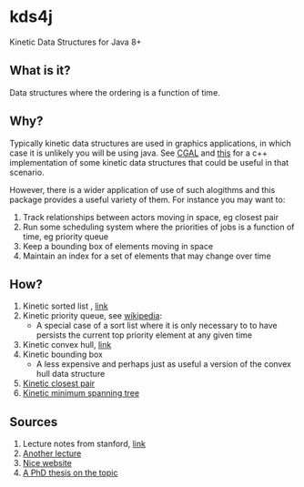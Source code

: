 # kds4j
Kinetic Data Structures for Java 8+

## What is it?
Data structures where the ordering is a function of time. 

## Why? 
Typically kinetic data structures are used in graphics applications, in which case it is unlikely
you will be using java. See [CGAL](https://doc.cgal.org/latest/Kinetic_data_structures/index.html) and [this](https://www.ncbi.nlm.nih.gov/pmc/articles/PMC3001684/) 
for a c++ implementation of some kinetic data structures that could be useful in that scenario.
 
However, there is a wider application of use of such alogithms and this package provides a useful variety of them. 
For instance you may want to: 
1. Track relationships between actors moving in space, eg closest pair
2. Run some scheduling system where the priorities of jobs is a function of time, eg priority queue
3. Keep a bounding box of elements moving in space
4. Maintain an index for a set of elements that may change over time

## How? 
1. Kinetic sorted list , [link](https://en.wikipedia.org/wiki/Kinetic_sorted_list)
2. Kinetic priority queue, see [wikipedia](https://en.wikipedia.org/wiki/Kinetic_priority_queue): 
   - A special case of a sort list where it is only necessary to to have persists the current top priority element at any given time
3. Kinetic convex hull, [link](https://en.wikipedia.org/wiki/Kinetic_convex_hull)
4. Kinetic bounding box
   - A less expensive and perhaps just as useful a version of the convex hull data structure
5. [Kinetic closest pair](https://en.wikipedia.org/wiki/Kinetic_closest_pair)
6. [Kinetic minimum spanning tree](https://en.wikipedia.org/wiki/Minimum_spanning_tree)

## Sources
1. Lecture notes from stanford, [link](http://graphics.stanford.edu/courses/cs268-11-spring/notes/kinetic.pdf)
2. [Another lecture](https://pdfs.semanticscholar.org/198f/4826cc2ecee3755c21005a3269d83789a1fe.pdf)
3. [Nice website](http://www.cs.au.dk/~gerth/madalgo/posters/08/pdf/Mohammad.pdf)
4. [A PhD thesis on the topic](http://citeseerx.ist.psu.edu/viewdoc/download;jsessionid=A4A74294C3D7EF67726DF747C12E8A5B?doi=10.1.1.41.2301&rep=rep1&type=pdf)
